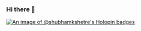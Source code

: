 ### Hi there 👋

<!--
**shubham-kshetre/shubham-kshetre** is a ✨ _special_ ✨ repository because its `README.md` (this file) appears on your GitHub profile.

Here are some ideas to get you started:

- 🔭 I’m currently working on ...
- 🌱 I’m currently learning ...
- 👯 I’m looking to collaborate on ...
- 🤔 I’m looking for help with ...
- 💬 Ask me about ...
- 📫 How to reach me: ...
- 😄 Pronouns: ...
- ⚡ Fun fact: ...
-->

[![An image of @shubhamkshetre's Holopin badges](https://holopin.me/shubhamkshetre)](https://holopin.io/@shubhamkshetre)
